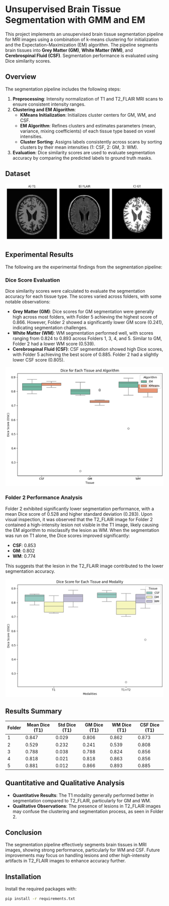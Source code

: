 # Unsupervised Brain Tissue Segmentation with GMM and EM

This project implements an unsupervised brain tissue segmentation pipeline for MRI images using a combination of k-means clustering for initialization and the Expectation-Maximization (EM) algorithm. The pipeline segments brain tissues into **Grey Matter (GM)**, **White Matter (WM)**, and **Cerebrospinal Fluid (CSF)**. Segmentation performance is evaluated using Dice similarity scores.

## Overview

The segmentation pipeline includes the following steps:
1. **Preprocessing**: Intensity normalization of T1 and T2_FLAIR MRI scans to ensure consistent intensity ranges.
2. **Clustering and EM Algorithm**:
   - **KMeans Initialization**: Initializes cluster centers for GM, WM, and CSF.
   - **EM Algorithm**: Refines clusters and estimates parameters (mean, variance, mixing coefficients) of each tissue type based on voxel intensities.
   - **Cluster Sorting**: Assigns labels consistently across scans by sorting clusters by their mean intensities (1: CSF, 2: GM, 3: WM).
3. **Evaluation**: Dice similarity scores are used to evaluate segmentation accuracy by comparing the predicted labels to ground truth masks.

## Dataset

![Dataset sample](Images/Dataset.png)

## Experimental Results

The following are the experimental findings from the segmentation pipeline:

### Dice Score Evaluation

Dice similarity scores were calculated to evaluate the segmentation accuracy for each tissue type. The scores varied across folders, with some notable observations:

- **Grey Matter (GM)**: Dice scores for GM segmentation were generally high across most folders, with Folder 5 achieving the highest score of 0.866. However, Folder 2 showed a significantly lower GM score (0.241), indicating segmentation challenges.
- **White Matter (WM)**: WM segmentation performed well, with scores ranging from 0.824 to 0.893 across Folders 1, 3, 4, and 5. Similar to GM, Folder 2 had a lower WM score (0.539).
- **Cerebrospinal Fluid (CSF)**: CSF segmentation showed high Dice scores, with Folder 5 achieving the best score of 0.885. Folder 2 had a slightly lower CSF score (0.805).

![Dice Scores by Tissue and Algorithm](Images/result_1.PNG)

### Folder 2 Performance Analysis

Folder 2 exhibited significantly lower segmentation performance, with a mean Dice score of 0.528 and higher standard deviation (0.283). Upon visual inspection, it was observed that the T2_FLAIR image for Folder 2 contained a high-intensity lesion not visible in the T1 image, likely causing the EM algorithm to misclassify the lesion as WM. When the segmentation was run on T1 alone, the Dice scores improved significantly:
- **CSF**: 0.853
- **GM**: 0.802
- **WM**: 0.774

This suggests that the lesion in the T2_FLAIR image contributed to the lower segmentation accuracy.

![Folder 2 Segmentation Comparison](Images/result_2.PNG)

## Results Summary

| Folder | Mean Dice (T1) | Std Dice (T1) | GM Dice (T1) | WM Dice (T1) | CSF Dice (T1) |
|--------|-----------------|---------------|--------------|--------------|---------------|
| 1      | 0.847          | 0.029         | 0.806        | 0.862        | 0.873         |
| 2      | 0.529          | 0.232         | 0.241        | 0.539        | 0.808         |
| 3      | 0.788          | 0.038         | 0.788        | 0.824        | 0.856         |
| 4      | 0.818          | 0.021         | 0.818        | 0.863        | 0.856         |
| 5      | 0.881          | 0.012         | 0.866        | 0.893        | 0.885         |


## Quantitative and Qualitative Analysis

- **Quantitative Results**: The T1 modality generally performed better in segmentation compared to T2_FLAIR, particularly for GM and WM.
- **Qualitative Observations**: The presence of lesions in T2_FLAIR images may confuse the clustering and segmentation process, as seen in Folder 2.

## Conclusion

The segmentation pipeline effectively segments brain tissues in MRI images, showing strong performance, particularly for WM and CSF. Future improvements may focus on handling lesions and other high-intensity artifacts in T2_FLAIR images to enhance accuracy further.

## Installation

Install the required packages with:

```bash
pip install -r requirements.txt
